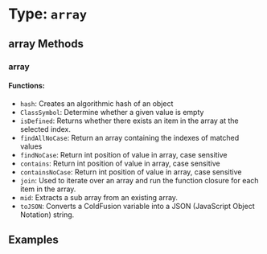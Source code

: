# Type: `array`



## array Methods

### array

#### Functions:

 * `hash`: Creates an algorithmic hash of an object
 * `ClassSymbol`: Determine whether a given value is empty
 * `isDefined`: Returns whether there exists an item in the array at the selected index.
 * `findAllNoCase`: Return an array containing the indexes of matched values
 * `findNoCase`: Return int position of value in array, case sensitive
 * `contains`: Return int position of value in array, case sensitive
 * `containsNoCase`: Return int position of value in array, case sensitive
 * `join`: Used to iterate over an array and run the function closure for each item in the array.
 * `mid`: Extracts a sub array from an existing array.
 * `toJSON`: Converts a ColdFusion variable into a JSON (JavaScript Object Notation) string.




## Examples
